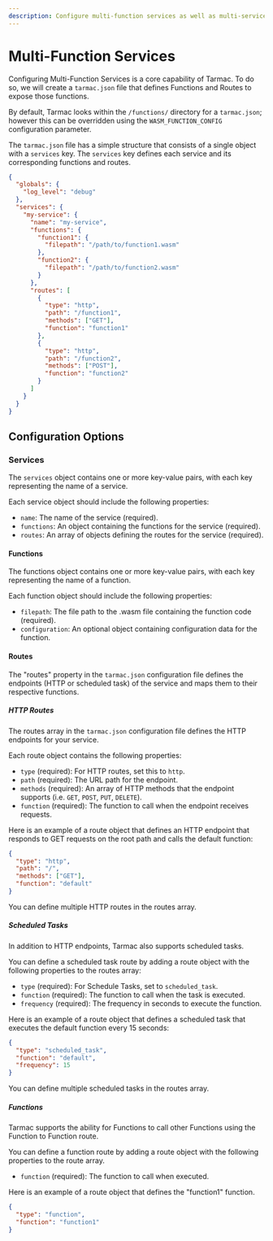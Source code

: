 ```yaml
---
description: Configure multi-function services as well as multi-service instances.
---
```


# Multi-Function Services

Configuring Multi-Function Services is a core capability of Tarmac. To do so, we will create a `tarmac.json` file that defines Functions and Routes to expose those functions.

By default, Tarmac looks within the `/functions/` directory for a `tarmac.json`; however this can be overridden using the `WASM_FUNCTION_CONFIG` configuration parameter.

The `tarmac.json` file has a simple structure that consists of a single object with a `services` key. The `services` key defines each service and its corresponding functions and routes.

```json
{
  "globals": {
    "log_level": "debug"
  },
  "services": {
    "my-service": {
      "name": "my-service",
      "functions": {
        "function1": {
          "filepath": "/path/to/function1.wasm"
        },
        "function2": {
          "filepath": "/path/to/function2.wasm"
        }
      },
      "routes": [
        {
          "type": "http",
          "path": "/function1",
          "methods": ["GET"],
          "function": "function1"
        },
        {
          "type": "http",
          "path": "/function2",
          "methods": ["POST"],
          "function": "function2"
        }
      ]
    }
  }
}
```

## Configuration Options

### Services

The `services` object contains one or more key-value pairs, with each key representing the name of a service.

Each service object should include the following properties:

- `name`: The name of the service (required).
- `functions`: An object containing the functions for the service (required).
- `routes`: An array of objects defining the routes for the service (required).

#### Functions

The functions object contains one or more key-value pairs, with each key representing the name of a function.

Each function object should include the following properties:

- `filepath`: The file path to the .wasm file containing the function code (required).
- `configuration`: An optional object containing configuration data for the function.

#### Routes

The "routes" property in the `tarmac.json` configuration file defines the endpoints (HTTP or scheduled task) of the service and maps them to their respective functions.

##### HTTP Routes

The routes array in the `tarmac.json` configuration file defines the HTTP endpoints for your service.

Each route object contains the following properties:

- `type` (required): For HTTP routes, set this to `http`.
- `path` (required): The URL path for the endpoint.
- `methods` (required): An array of HTTP methods that the endpoint supports (i.e. `GET`, `POST`, `PUT`, `DELETE`).
- `function` (required): The function to call when the endpoint receives requests.

Here is an example of a route object that defines an HTTP endpoint that responds to GET requests on the root path and calls the default function:

```json
{
  "type": "http",
  "path": "/",
  "methods": ["GET"],
  "function": "default"
}

```

You can define multiple HTTP routes in the routes array.

##### Scheduled Tasks

In addition to HTTP endpoints, Tarmac also supports scheduled tasks.

You can define a scheduled task route by adding a route object with the following properties to the routes array:

- `type` (required): For Schedule Tasks, set to `scheduled_task`.
- `function` (required): The function to call when the task is executed.
- `frequency` (required): The frequency in seconds to  execute the function.

Here is an example of a route object that defines a scheduled task that executes the default function every 15 seconds:

```json
{
  "type": "scheduled_task",
  "function": "default",
  "frequency": 15
}
```

You can define multiple scheduled tasks in the routes array.

##### Functions

Tarmac supports the ability for Functions to call other Functions using the Function to Function route. 

You can define a function route by adding a route object with the following properties to the route array.

- `function` (required): The function to call when executed.

Here is an example of a route object that defines the "function1" function.

```json
{
  "type": "function",
  "function": "function1"
}
```
